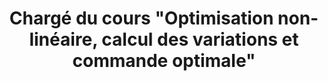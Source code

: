 ---
title: Chargé du cours "Optimisation non-linéaire, calcul des variations et commande optimale"
authors:
- Paul Malisani
date_start: 2013-01-01
# Show a call-to-action button under your biography? (optional)
button:
text: Download Syllabus
url: files/CoursElisaAerospace
---